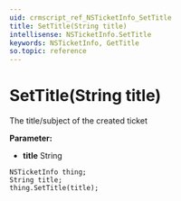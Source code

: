 ```yaml
---
uid: crmscript_ref_NSTicketInfo_SetTitle
title: SetTitle(String title)
intellisense: NSTicketInfo.SetTitle
keywords: NSTicketInfo, GetTitle
so.topic: reference
---
```


# SetTitle(String title)

The title/subject of the created ticket

**Parameter:** 
* **title** String

```crmscript
NSTicketInfo thing;
String title;
thing.SetTitle(title);
```

